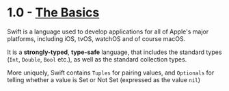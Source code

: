 # 1.0 - [The Basics](https://developer.apple.com/library/content/documentation/Swift/Conceptual/Swift_Programming_Language/TheBasics.html)
Swift is a language used to develop applications for all of Apple's major platforms, including iOS, tvOS, watchOS and of course macOS.

It is a **strongly-typed**, **type-safe** language, that includes the standard types (`Int`, `Double`, `Bool` etc.), as well as the standard collection types.

More uniquely, Swift contains `Tuples` for pairing values, and `Optionals` for telling whether a value is Set or Not Set (expressed as the value `nil`)